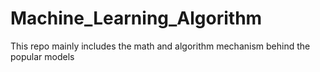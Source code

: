 # Machine_Learning_Algorithm
This repo mainly includes the math and algorithm mechanism behind the popular models
